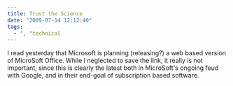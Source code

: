 ```yaml
---
title: Trust the Science
date: "2009-07-14 12:12:40"
tags:
  - ", "technical
---
```

I read yesterday that Microsoft is planning (releasing?) a web based version of MicroSoft Office.  While I neglected to save the link, it really is not important, since this is clearly the latest both in MicroSoft's ongoing feud with Google, and in their end-goal of subscription based software.

